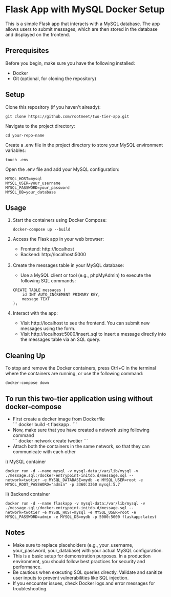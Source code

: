 # Flask App with MySQL Docker Setup
This is a simple Flask app that interacts with a MySQL database. The app allows users to submit messages, which are then stored in the database and displayed on the frontend.

## Prerequisites
Before you begin, make sure you have the following installed:

<ul>
<li>Docker</li>
<li>Git (optional, for cloning the repository)</li>
</ul>

## Setup
Clone this repository (if you haven't already):
```
git clone https://github.com/rootmeet/two-tier-app.git
```
Navigate to the project directory:

```
cd your-repo-name
```
Create a .env file in the project directory to store your MySQL environment variables:

```
touch .env
```
Open the .env file and add your MySQL configuration:

```
MYSQL_HOST=mysql
MYSQL_USER=your_username
MYSQL_PASSWORD=your_password
MYSQL_DB=your_database
```
## Usage
<ol><li>Start the containers using Docker Compose:</li>

```
docker-compose up --build
```
<li>Access the Flask app in your web browser:</li>

<ul><li>Frontend: http://localhost</li>
<li>Backend: http://localhost:5000</li></ul><br />
<li>Create the messages table in your MySQL database:</li>

<ul><li>Use a MySQL client or tool (e.g., phpMyAdmin) to execute the following SQL commands:</li></ul>

```
CREATE TABLE messages (
    id INT AUTO_INCREMENT PRIMARY KEY,
    message TEXT
);
```
<li>Interact with the app:</li>

<ul><li>Visit http://localhost to see the frontend. You can submit new messages using the form.</li>
<li>Visit http://localhost:5000/insert_sql to insert a message directly into the messages table via an SQL query.</li></ul>
</ol>

## Cleaning Up
To stop and remove the Docker containers, press Ctrl+C in the terminal where the containers are running, or use the following command:

```
docker-compose down
```
## To run this two-tier application using without docker-compose
<ul>
<li>First create a docker image from Dockerfile</li>
```
docker build -t flaskapp .
```
<li>Now, make sure that you have created a network using following command</li>
```
docker network create twotier
```
<li>Attach both the containers in the same network, so that they can communicate with each other</li>
</ul>
i) MySQL container

```
docker run -d --name mysql -v mysql-data:/var/lib/mysql -v ./message.sql:/docker-entrypoint-initdb.d/message.sql --network=twotier -e MYSQL_DATABASE=mydb -e MYSQL_USER=root -e MYSQL_ROOT_PASSWORD="admin" -p 3360:3360 mysql:5.7
```
ii) Backend container

```
docker run -d --name flaskapp -v mysql-data:/var/lib/mysql -v ./message.sql:/docker-entrypoint-initdb.d/message.sql --network=twotier -e MYSQL_HOST=mysql -e MYSQL_USER=root -e MYSQL_PASSWORD=admin -e MYSQL_DB=mydb -p 5000:5000 flaskapp:latest
```
## Notes
<ul><li>Make sure to replace placeholders (e.g., your_username, your_password, your_database) with your actual MySQL configuration.</li>

<li>This is a basic setup for demonstration purposes. In a production environment, you should follow best practices for security and performance.</li>

<li>Be cautious when executing SQL queries directly. Validate and sanitize user inputs to prevent vulnerabilities like SQL injection.</li>

<li>If you encounter issues, check Docker logs and error messages for troubleshooting.</li></ul>